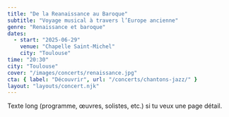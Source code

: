 ```yaml
---
title: "De la Reanaissance au Baroque"
subtitle: "Voyage musical à travers l’Europe ancienne"
genre: "Renaissance et baroque"
dates:
  - start: "2025-06-29"
    venue: "Chapelle Saint-Michel"
    city: "Toulouse" 
time: "20:30"
city: "Toulouse"
cover: "/images/concerts/renaissance.jpg"
cta: { label: "Découvrir", url: "/concerts/chantons-jazz/" }
layout: "layouts/concert.njk"    
---
```

Texte long (programme, œuvres, solistes, etc.) si tu veux une page détail.
